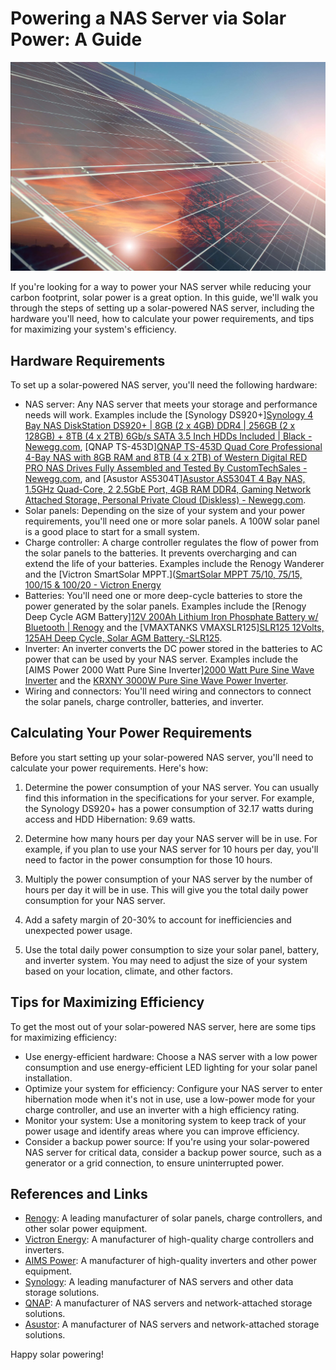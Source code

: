 

# Powering a NAS Server via Solar Power: A Guide
![Nas Solar Data Storage](/assets/Images/Solar.jpg)

If you're looking for a way to power your NAS server while reducing your carbon footprint, solar power is a great option. In this guide, we'll walk you through the steps of setting up a solar-powered NAS server, including the hardware you'll need, how to calculate your power requirements, and tips for maximizing your system's efficiency.

## Hardware Requirements

To set up a solar-powered NAS server, you'll need the following hardware:

- NAS server: Any NAS server that meets your storage and performance needs will work. Examples include the [Synology DS920+][Synology 4 Bay NAS DiskStation DS920+ | 8GB (2 x 4GB) DDR4 | 256GB (2 x 128GB) + 8TB (4 x 2TB) 6Gb/s SATA 3.5 Inch HDDs Included | Black - Newegg.com](https://www.newegg.com/p/36X-009Y-00010?Description=Synology%20DS920+&cm_re=Synology_DS920+-_-9SIAKN7JKD7349-_-Product), [QNAP TS-453D][QNAP TS-453D Quad Core Professional 4-Bay NAS with 8GB RAM and 8TB (4 x 2TB) of Western Digital RED PRO NAS Drives Fully Assembled and Tested By CustomTechSales - Newegg.com](https://www.newegg.com/qnap-ts-453d/p/14P-0075-00DR7), and [Asustor AS5304T][Asustor AS5304T 4 Bay NAS, 1.5GHz Quad-Core, 2 2.5GbE Port, 4GB RAM DDR4, Gaming Network Attached Storage, Personal Private Cloud (Diskless) - Newegg.com](https://www.newegg.com/p/14P-0016-000S6?Description=Asustor%20AS5304T&cm_re=Asustor_AS5304T-_-14P-0016-000S6-_-Product).
- Solar panels: Depending on the size of your system and your power requirements, you'll need one or more solar panels. A 100W solar panel is a good place to start for a small system.
- Charge controller: A charge controller regulates the flow of power from the solar panels to the batteries. It prevents overcharging and can extend the life of your batteries. Examples include the Renogy Wanderer and the [Victron SmartSolar MPPT.]([SmartSolar MPPT 75/10, 75/15, 100/15 &amp; 100/20 - Victron Energy](https://www.victronenergy.com/solar-charge-controllers/smartsolar-mppt-75-10-75-15-100-15-100-20)
- Batteries: You'll need one or more deep-cycle batteries to store the power generated by the solar panels. Examples include the [Renogy Deep Cycle AGM Battery][12V 200Ah Lithium Iron Phosphate Battery w/ Bluetooth | Renogy](https://www.renogy.com/12v-200ah-lithium-iron-phosphate-battery-w-bluetooth/?Rng_ads=d42508ebc1c419ad&msclkid=33955a1f95a1187ab0df3e4770d69d09) and the [VMAXTANKS VMAXSLR125][SLR125 12Volts, 125AH Deep Cycle, Solar AGM Battery.-SLR125](https://www.vmaxtanks.com/SLR125-12Volts-125AH-Deep-Cycle-Solar-AGM-Battery_p_38.html).
- Inverter: An inverter converts the DC power stored in the batteries to AC power that can be used by your NAS server. Examples include the [AIMS Power 2000 Watt Pure Sine Inverter][2000 Watt Pure Sine Wave Inverter](https://www.aimscorp.net/2000-Watt-Pure-Sine-Wave-Inverter.html) and the [KRXNY 3000W Pure Sine Wave Power Inverter](https://www.amazon.com/KRXNY-3000W-Inverter-System-Display/dp/B07PZ6M5FS).
- Wiring and connectors: You'll need wiring and connectors to connect the solar panels, charge controller, batteries, and inverter.

## Calculating Your Power Requirements

Before you start setting up your solar-powered NAS server, you'll need to calculate your power requirements. Here's how:

1. Determine the power consumption of your NAS server. You can usually find this information in the specifications for your server. For example, the Synology DS920+ has a power consumption of 32.17  watts during access and HDD Hibernation: 9.69 watts.

2. Determine how many hours per day your NAS server will be in use. For example, if you plan to use your NAS server for 10 hours per day, you'll need to factor in the power consumption for those 10 hours.

3. Multiply the power consumption of your NAS server by the number of hours per day it will be in use. This will give you the total daily power consumption for your NAS server.

4. Add a safety margin of 20-30% to account for inefficiencies and unexpected power usage.

5. Use the total daily power consumption to size your solar panel, battery, and inverter system. You may need to adjust the size of your system based on your location, climate, and other factors.

## Tips for Maximizing Efficiency

To get the most out of your solar-powered NAS server, here are some tips for maximizing efficiency:

- Use energy-efficient hardware: Choose a NAS server with a low power consumption and use energy-efficient LED lighting for your solar panel installation.
- Optimize your system for efficiency: Configure your NAS server to enter hibernation mode when it's not in use, use a low-power mode for your charge controller, and use an inverter with a high efficiency rating.
- Monitor your system: Use a monitoring system to keep track of your power usage and identify areas where you can improve efficiency.
- Consider a backup power source: If you're using your solar-powered NAS server for critical data, consider a backup power source, such as a generator or a grid connection, to ensure uninterrupted power.

## References and Links

- [Renogy](https://www.renogy.com/): A leading manufacturer of solar panels, charge controllers, and other solar power equipment.
- [Victron Energy](https://www.victronenergy.com/): A manufacturer of high-quality charge controllers and inverters.
- [AIMS Power](https://www.aimscorp.net/): A manufacturer of high-quality inverters and other power equipment.
- [Synology](https://www.synology.com/): A leading manufacturer of NAS servers and other data storage solutions.
- [QNAP](https://www.qnap.com/): A manufacturer of NAS servers and network-attached storage solutions.
- [Asustor](https://www.asustor.com/): A manufacturer of NAS servers and network-attached storage solutions.

 Happy solar powering!
